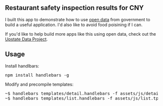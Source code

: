## Restaurant safety inspection results for CNY

I built this app to demonstrate how to use [open data](http://opendata.guide/) from government to build a useful application. I'd also like to avoid food poisining if I can.

If you'd like to help build more apps like this using open data, check out the [Upstate Data Project](http://upstatedata.org/).

## Usage

Install handlbars: 

<pre>
npm install handlebars -g
</pre>

Modify and precompile templates:

<pre>
~$ handlebars templates/detail.handlebars -f assets/js/detail.tpl.js
~$ handlebars templates/list.handlebars -f assets/js/list.tpl.js
</pre>